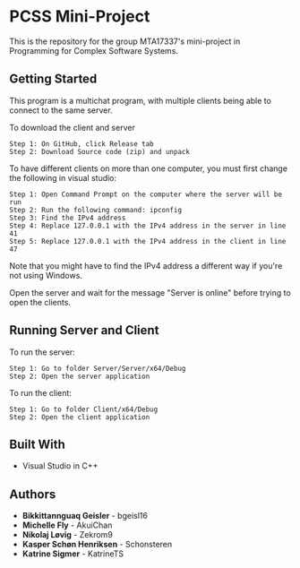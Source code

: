 # PCSS Mini-Project
This is the repository for the group MTA17337's mini-project in Programming for Complex Software Systems.

## Getting Started
This program is a multichat program, with multiple clients being able to connect to the same server.

To download the client and server
```
Step 1: On GitHub, click Release tab
Step 2: Download Source code (zip) and unpack
```

To have different clients on more than one computer, you must first change the following in visual studio:
```
Step 1: Open Command Prompt on the computer where the server will be run
Step 2: Run the following command: ipconfig
Step 3: Find the IPv4 address
Step 4: Replace 127.0.0.1 with the IPv4 address in the server in line 41
Step 5: Replace 127.0.0.1 with the IPv4 address in the client in line 47
```
Note that you might have to find the IPv4 address a different way if you're not using Windows.

Open the server and wait for the message "Server is online" before trying to open the clients.

## Running Server and Client
To run the server:
```
Step 1: Go to folder Server/Server/x64/Debug
Step 2: Open the server application
```
To run the client:
```
Step 1: Go to folder Client/x64/Debug
Step 2: Open the client application
```

## Built With
* Visual Studio in C++

## Authors
* **Bikkittannguaq Geisler** - bgeisl16
* **Michelle Fly** - AkuiChan
* **Nikolaj Løvig** - Zekrom9
* **Kasper Schøn Henriksen** - Schonsteren
* **Katrine Sigmer** - KatrineTS
